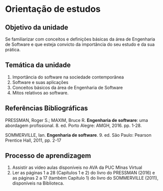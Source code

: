 # Orientação de estudos

## Objetivo da unidade
Se familiarizar com conceitos e definições básicas da área de Engenharia de Software e que esteja convicto da importância do seu estudo e da sua prática.

## Temática da unidade
1. Importância do software na sociedade contemporânea
2. Software e suas aplicações
3. Conceitos básicos da área de Engenharia de Software
4. Mitos relativos ao software.

## Referências Bibliográficas

PRESSMAN, Roger S.; MAXIM, Bruce R. **Engenharia de software**: uma abordagem profissional. 8. ed. Porto Alegre: AMGH, 2016. pp. 1-28.

SOMMERVILLE, Ian. **Engenharia de software**. 9. ed. São Paulo: Pearson Prentice Hall, 2011, pp. 2-17


## Processo de aprendizagem

1. Assistir as vídeo aulas disponíveis no AVA da PUC MInas Virtual
2. Ler as páginas 1 a 28 (Capítulos 1 e 2) do livro do PRESSMAN (2016) e as páginas 2 a 17 (também Capítulo 1) do livro do SOMMERVILLE (2011), disponíveis na Biblioteca.
